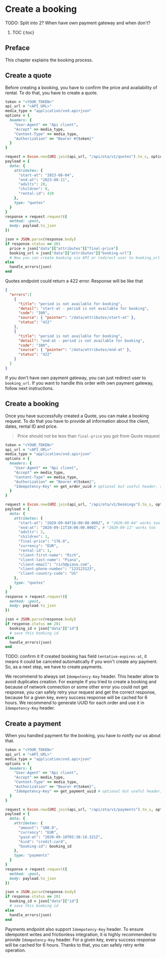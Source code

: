 # Create a booking

TODO: Split into 2? When have own payment gateway and when don't?

1. TOC
{:toc}

## Preface

This chapter explains the booking process.

## Create a quote

Before creating a booking, you have to confirm the price and availability of rental. To do that, you have to create a quote.

~~~ruby
token = "<YOUR_TOKEN>"
api_url = "<API_URL>"
media_type = "application/vnd.api+json"
options = {
  headers: {
    "User-Agent" => "Api client",
    "Accept" => media_type,
    "Content-Type" => media_type,
    "Authorization" => "Bearer #{token}"
  }
}

request = Excon.new(URI.join(api_url, "/api/ota/v1/quotes").to_s, options)
payload = {
  data: {
    attributes: {
      "start-at": "2023-08-04",
      "end-at": "2023-08-11",
      "adults": 20,
      "children": 0,
      "rental-id": 428
    },
    type: "quotes"
  }
}
response = request.request({
  method: :post,
  body: payload.to_json
})

json = JSON.parse(response.body)
if response.status == 201
  price = json["data"]["attributes"]["final-price"]
  booking_url = json["data"]["attributes"]["booking-url"]
  # Now you can create booking via API or redirect user to booking_url
else
  handle_errors(json)
end
~~~

Quotes endpoint could return a 422 error. Response will be like that

~~~json
{
  "errors":[
    {
      "title": "period is not available for booking",
      "detail": "start-at - period is not available for booking",
      "code": "100",
      "source": { "pointer": "/data/attributes/start-at" },
      "status": "422"
    },
    {
      "title": "period is not available for booking",
      "detail": "end-at - period is not available for booking",
      "code": "100",
      "source": { "pointer": "/data/attributes/end-at" },
      "status": "422"
    }
  ]
}
~~~

If you don't have own payment gateway, you can just redirect user to `booking_url`. If you want to handle this order with own payment gateway, follow next instructions.

## Create a booking

Once you have successfully created a Quote, you can make a booking request. To do that you have to provide all information about the client, dates, rental ID and price.

> Price should not be less than `final-price` you got from Quote request

~~~ruby
token = "<YOUR_TOKEN>"
api_url = "<API_URL>"
media_type = "application/vnd.api+json"
options = {
  headers: {
    "User-Agent" => "Api client",
    "Accept" => media_type,
    "Content-Type" => media_type,
    "Authorization" => "Bearer #{token}",
    "Idempotency-Key" => get_order_uuid # optional but useful header, read comments below
  }
}

request = Excon.new(URI.join(api_url, "/api/ota/v1/bookings").to_s, options)
payload = {
  data: {
    attributes: {
      "start-at": "2020-09-04T16:00:00.000Z", # "2020-09-04" works too
      "end-at": "2020-09-11T10:00:00.000Z", # "2020-09-11" works too
      "adults": 2,
      "children": 1,
      "final-price": "176.0",
      "currency": "EUR",
      "rental-id": 1,
      "client-first-name": "Rich",
      "client-last-name": "Piana",
      "client-email": "rich@piana.com",
      "client-phone-number": "123123123",
      "client-country-code": "US"
    },
    type: "quotes"
  }
}
response = request.request({
  method: :post,
  body: payload.to_json
})

json = JSON.parse(response.body)
if response.status == 201
  booking_id = json["data"]["id"]
  # save this booking id
else
  handle_errors(json)
end
~~~

TODO: confirm it
If created booking has field `tentative-expires-at`, it means it could be canceled automatically if you won't create any payment. So, as a next step, we have to create payments.

We recommend to always set `Idempotency-Key` header. This header allow to avoid duplicates creation. For example if you tried to create a booking and because of network connection or some other error you could not get response, you can safely retry your request and get the correct response, because for a given key, every success response will be cached for 6 hours.
We recommend to generate UUID for each order and use it in `Idempotency-Key` header.

## Create a payment

When you handled payment for the booking, you have to notify our us about that.

~~~ruby
token = "<YOUR_TOKEN>"
api_url = "<API_URL>"
media_type = "application/vnd.api+json"
options = {
  headers: {
    "User-Agent" => "Api client",
    "Accept" => media_type,
    "Content-Type" => media_type,
    "Authorization" => "Bearer #{token}",
    "Idempotency-Key" => get_payment_uuid # optional but useful header, read comments below
  }
}

request = Excon.new(URI.join(api_url, "/api/ota/v1/payments").to_s, options)
payload = {
  data: {
    attributes: {
      "amount": "100.0",
      "currency": "EUR",
      "paid-at": "2020-09-10T05:30:18.321Z",
      "kind": "credit-card",
      "booking-id": booking_id
    },
    type: "payments"
  }
}
response = request.request({
  method: :post,
  body: payload.to_json
})

json = JSON.parse(response.body)
if response.status == 201
  booking_id = json["data"]["id"]
  # save this booking id
else
  handle_errors(json)
end
~~~

Payments endpoint also support `Idempotency-Key` header. To ensure idempotent writes and frictionless integration, it is highly recommended to provide `Idempotency-Key` header. For a given key, every success response will be cached for 6 hours. Thanks to that, you can safely retry write operation.
